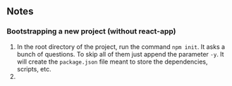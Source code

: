 ## Notes

### Bootstrapping a new project (without react-app)

1. In the root directory of the project, run the command `npm init`. It asks a bunch of questions. To skip all of them just append the parameter `-y`. It will create the `package.json` file meant to store the dependencies, scripts, etc. 
2. 
